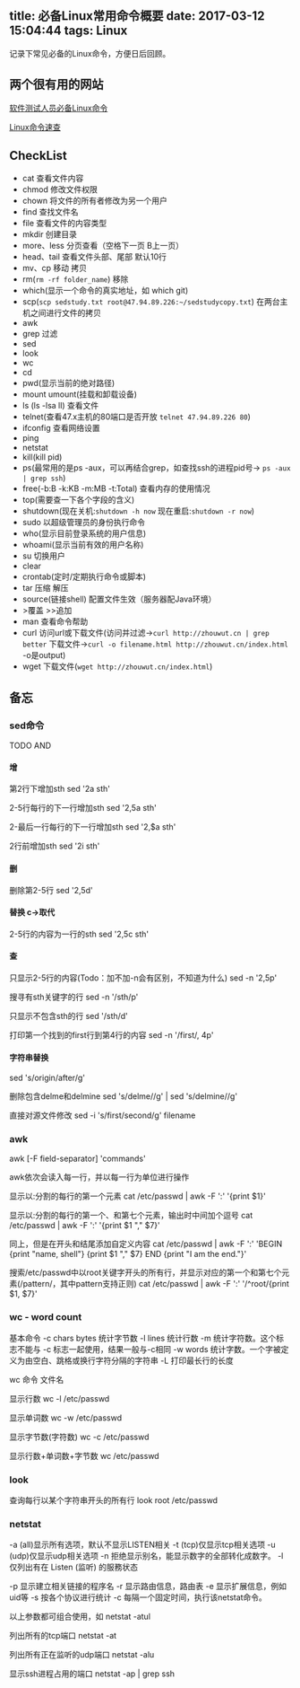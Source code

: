 title: 必备Linux常用命令概要
date: 2017-03-12 15:04:44 
tags: Linux
----

记录下常见必备的Linux命令，方便日后回顾。

<!--more-->

## 两个很有用的网站

[软件测试人员必备Linux命令](http://www.cnblogs.com/Javame/p/3968343.html)

[Linux命令速查](http://man.linuxde.net/)

## CheckList

- cat 查看文件内容
- chmod 修改文件权限
- chown 将文件的所有者修改为另一个用户
- find 查找文件名
- file 查看文件的内容类型
- mkdir 创建目录
- more、less 分页查看（空格下一页 B上一页）
- head、tail 查看文件头部、尾部  默认10行
- mv、cp  移动 拷贝
- rm(`rm -rf folder_name`) 移除
- which(显示一个命令的真实地址，如 which git)
- scp(`scp sedstudy.txt root@47.94.89.226:~/sedstudycopy.txt`) 在两台主机之间进行文件的拷贝
- awk
- grep 过滤
- sed
- look
- wc
- cd
- pwd(显示当前的绝对路径)
- mount umount(挂载和卸载设备)
- ls (ls -lsa     ll) 查看文件
- telnet(查看47.x主机的80端口是否开放 `telnet 47.94.89.226 80`)
- ifconfig 查看网络设置
- ping 
- netstat 	
- kill(kill pid)
- ps(最常用的是ps -aux，可以再结合grep，如查找ssh的进程pid号-> `ps -aux | grep ssh`)
- free(-b:B -k:KB -m:MB -t:Total) 查看内存的使用情况
- top(需要查一下各个字段的含义)
- shutdown(现在关机:`shutdown -h now`  现在重启:`shutdown -r now`)
- sudo 以超级管理员的身份执行命令
- who(显示目前登录系统的用户信息)
- whoami(显示当前有效的用户名称)
- su 切换用户
- clear
- crontab(定时/定期执行命令或脚本)
- tar 压缩 解压
- source(链接shell) 配置文件生效（服务器配Java环境）
- \>覆盖 \>\>追加
- man	查看命令帮助
- curl 访问url或下载文件(访问并过滤->`curl http://zhouwut.cn | grep better`   下载文件->`curl -o filename.html http://zhouwut.cn/index.html`  -o是output)
- wget 下载文件(`wget http://zhouwut.cn/index.html`)


## 备忘

### sed命令

TODO
AND

#### 增
第2行下增加sth
sed '2a sth' 

2-5行每行的下一行增加sth
sed '2,5a sth' 

2-最后一行每行的下一行增加sth
sed '2,$a sth' 

2行前增加sth
sed '2i sth'

#### 删
删除第2-5行
sed '2,5d'

#### 替换 c->取代
2-5行的内容为一行的sth
sed '2,5c sth'

#### 查
只显示2-5行的内容(Todo：加不加-n会有区别，不知道为什么)
sed -n '2,5p'

搜寻有sth关键字的行
sed -n '/sth/p'

只显示不包含sth的行
sed '/sth/d'

打印第一个找到的first行到第4行的内容
sed -n '/first/, 4p'

#### 字符串替换
sed 's/origin/after/g'

删除包含delme和delmine
sed 's/delme//g' | sed 's/delmine//g'

直接对源文件修改
sed -i 's/first/second/g' filename

### awk

awk [-F  field-separator]  'commands'

awk依次会读入每一行，并以每一行为单位进行操作

显示以:分割的每行的第一个元素
cat /etc/passwd | awk -F ':' '{print $1}'

显示以:分割的每行的第一个、和第七个元素，输出时中间加个逗号
cat /etc/passwd | awk -F ':' '{print $1 "," $7}'

同上，但是在开头和结尾添加自定义内容
cat /etc/passwd | awk -F ':' 'BEGIN {print "name, shell"} {print $1 "," $7} END {print "I am the end."}'

搜索/etc/passwd中以root关键字开头的所有行，并显示对应的第一个和第七个元素(/pattern/，其中pattern支持正则)
cat /etc/passwd | awk -F ':' '/^root/{print $1, $7}'


### wc - word count

基本命令
-c chars bytes 统计字节数
-l lines 统计行数
-m 统计字符数。这个标志不能与 -c 标志一起使用，结果一般与-c相同
-w words 统计字数。一个字被定义为由空白、跳格或换行字符分隔的字符串
-L 打印最长行的长度

wc 命令 文件名

显示行数
wc -l /etc/passwd

显示单词数
wc -w /etc/passwd

显示字节数(字符数)
wc -c /etc/passwd

显示行数+单词数+字节数
wc /etc/passwd


### look

查询每行以某个字符串开头的所有行
look root /etc/passwd


### netstat

-a (all)显示所有选项，默认不显示LISTEN相关
-t (tcp)仅显示tcp相关选项
-u (udp)仅显示udp相关选项
-n 拒绝显示别名，能显示数字的全部转化成数字。
-l 仅列出有在 Listen (监听) 的服務状态

-p 显示建立相关链接的程序名
-r 显示路由信息，路由表
-e 显示扩展信息，例如uid等
-s 按各个协议进行统计
-c 每隔一个固定时间，执行该netstat命令。

以上参数都可组合使用，如 netstat -atul

列出所有的tcp端口
netstat -at

列出所有正在监听的udp端口
netstat -alu

显示ssh进程占用的端口
netstat -ap | grep ssh